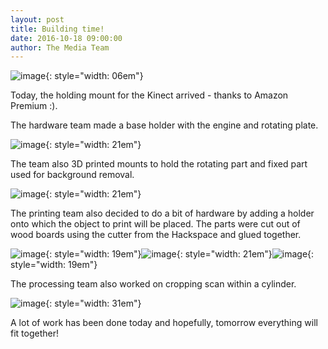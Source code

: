 ```yaml
---
layout: post
title: Building time!
date: 2016-10-18 09:00:00
author: The Media Team
---
```



![image](/img/blog/18th/media/image09.png){: style="width: 06em"}

Today, the holding mount for the Kinect arrived - thanks to Amazon
Premium :).

The hardware team made a base holder with the engine and rotating plate.

![image](/img/blog/18th/media/image11.png){: style="width: 21em"}

The team also 3D printed mounts to hold the rotating part and fixed part
used for background removal.

![image](/img/blog/18th/media/image05.jpg){: style="width: 21em"}

The printing team also decided to do a bit of hardware by adding a
holder onto which the object to print will be placed. The parts were cut
out of wood boards using the cutter from the Hackspace and glued
together.

![image](/img/blog/18th/media/image10.jpg){: style="width: 19em"}![image](/img/blog/18th/media/image08.jpg){: style="width: 21em"}![image](/img/blog/18th/media/image06.jpg){: style="width: 19em"}

The processing team also worked on cropping scan within a cylinder.

![image](/img/blog/18th/media/image07.png){: style="width: 31em"}

A lot of work has been done today and hopefully, tomorrow everything
will fit together!
